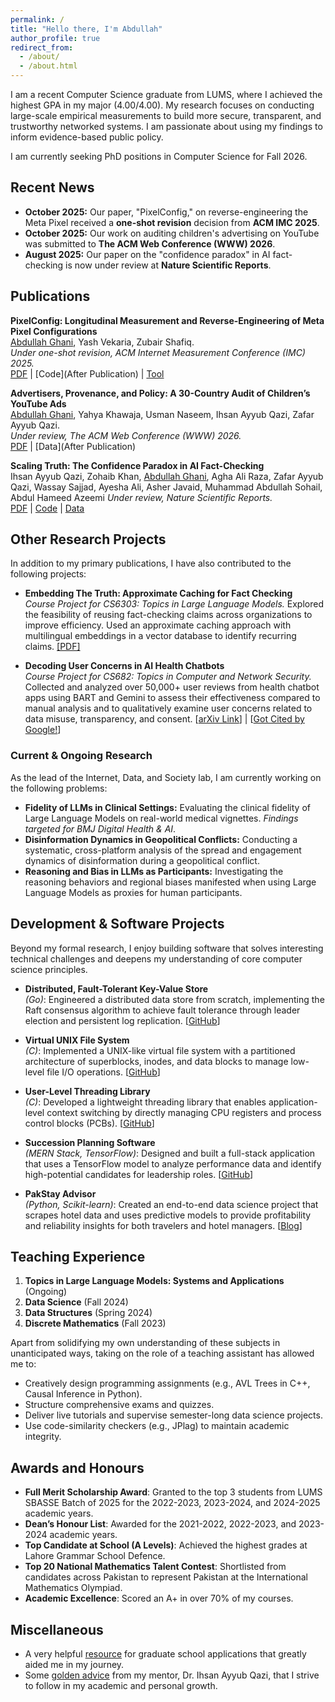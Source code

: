 ```yaml
---
permalink: /
title: "Hello there, I'm Abdullah"
author_profile: true
redirect_from: 
  - /about/
  - /about.html
---
```


I am a recent Computer Science graduate from LUMS, where I achieved the highest GPA in my major (4.00/4.00). My research focuses on conducting large-scale empirical measurements to build more secure, transparent, and trustworthy networked systems. I am passionate about using my findings to inform evidence-based public policy.

I am currently seeking PhD positions in Computer Science for Fall 2026.

## Recent News

*   **October 2025:** Our paper, "PixelConfig," on reverse-engineering the Meta Pixel received a **one-shot revision** decision from **ACM IMC 2025**.
*   **October 2025:** Our work on auditing children's advertising on YouTube was submitted to **The ACM Web Conference (WWW) 2026**.
*   **August 2025:** Our paper on the "confidence paradox" in AI fact-checking is now under review at **Nature Scientific Reports**.

## Publications

**PixelConfig: Longitudinal Measurement and Reverse-Engineering of Meta Pixel Configurations**  
<u>Abdullah Ghani</u>, Yash Vekaria, Zubair Shafiq.  
*Under one-shot revision, ACM Internet Measurement Conference (IMC) 2025.*  
[PDF](/files/pixelconfig.pdf) | [Code](After Publication) | [Tool](https://pixel-frontend-1glb.onrender.com/)

**Advertisers, Provenance, and Policy: A 30-Country Audit of Children’s YouTube Ads**  
<u>Abdullah Ghani</u>, Yahya Khawaja, Usman Naseem, Ihsan Ayyub Qazi, Zafar Ayyub Qazi.  
*Under review, The ACM Web Conference (WWW) 2026.*  
[PDF](/files/safe_online.pdf) | [Data](After Publication)

**Scaling Truth: The Confidence Paradox in AI Fact-Checking**  
Ihsan Ayyub Qazi, Zohaib Khan, <u>Abdullah Ghani</u>, Agha Ali Raza, Zafar Ayyub Qazi, Wassay Sajjad, Ayesha Ali, Asher Javaid, Muhammad Abdullah Sohail, Abdul Hameed Azeemi
*Under review, Nature Scientific Reports.*  
[PDF](/files/scaling_truth.pdf) | [Code](https://drive.google.com/drive/u/2/folders/1ySG6PORa59TpDHTIxddMhoU7m5_sbe6N) | [Data](https://drive.google.com/drive/u/2/folders/1ySG6PORa59TpDHTIxddMhoU7m5_sbe6N)


## Other Research Projects

In addition to my primary publications, I have also contributed to the following projects:

*   **Embedding The Truth: Approximate Caching for Fact Checking**  
    *Course Project for CS6303: Topics in Large Language Models.* Explored the feasibility of reusing fact-checking claims across organizations to improve efficiency. Used an approximate caching approach with multilingual embeddings in a vector database to identify recurring claims. [[PDF]](/files/embeddingthetruth.pdf)

*   **Decoding User Concerns in AI Health Chatbots**  
    *Course Project for CS682: Topics in Computer and Network Security.* Collected and analyzed over 50,000+ user reviews from health chatbot apps using BART and Gemini to assess their effectiveness compared to manual analysis and to qualitatively examine user concerns related to data misuse, transparency, and consent.
    [[arXiv Link](https://arxiv.org/abs/2502.00067)] | [[Got Cited by Google!](https://arxiv.org/pdf/2508.19932)]

### Current & Ongoing Research
As the lead of the Internet, Data, and Society lab, I am currently working on the following problems:
*   **Fidelity of LLMs in Clinical Settings:** Evaluating the clinical fidelity of Large Language Models on real-world medical vignettes. *Findings targeted for BMJ Digital Health & AI*.
*   **Disinformation Dynamics in Geopolitical Conflicts:** Conducting a systematic, cross-platform analysis of the spread and engagement dynamics of disinformation during a geopolitical conflict.
*   **Reasoning and Bias in LLMs as Participants:** Investigating the reasoning behaviors and regional biases manifested when using Large Language Models as proxies for human participants.

## Development & Software Projects
Beyond my formal research, I enjoy building software that solves interesting technical challenges and deepens my understanding of core computer science principles.

*   **Distributed, Fault-Tolerant Key-Value Store**  
    *(Go)*: Engineered a distributed data store from scratch, implementing the Raft consensus algorithm to achieve fault tolerance through leader election and persistent log replication. [[GitHub](https://github.com/abdullahghani2002/RAFT---Distributed-Fault-Tolerant-Key-Value-Store)]

*   **Virtual UNIX File System**  
    *(C)*: Implemented a UNIX-like virtual file system with a partitioned architecture of superblocks, inodes, and data blocks to manage low-level file I/O operations. [[GitHub](https://github.com/abdullahghani2002/UNIX-File-System)]

*   **User-Level Threading Library**  
    *(C)*: Developed a lightweight threading library that enables application-level context switching by directly managing CPU registers and process control blocks (PCBs). [[GitHub](https://github.com/abdullahghani2002/User-Level-Threading-Library)]

*   **Succession Planning Software**  
    *(MERN Stack, TensorFlow)*: Designed and built a full-stack application that uses a TensorFlow model to analyze performance data and identify high-potential candidates for leadership roles. [[GitHub](https://github.com/Mustafa-79/Succession-Planning)]

*   **PakStay Advisor**  
    *(Python, Scikit-learn)*: Created an end-to-end data science project that scrapes hotel data and uses predictive models to provide profitability and reliability insights for both travelers and hotel managers. [[Blog](https://medium.com/@jawad.saeed586/extracting-insights-from-booking-com-hotels-using-machine-learning-e24fcc8f15f0)]

## Teaching Experience

1. **Topics in Large Language Models: Systems and Applications** (Ongoing)
1. **Data Science**                                              (Fall 2024)  
2. **Data Structures**                                           (Spring 2024)  
3. **Discrete Mathematics**                                      (Fall 2023)  

Apart from solidifying my own understanding of these subjects in unanticipated ways, taking on the role of a teaching assistant has allowed me to:
- Creatively design programming assignments (e.g., AVL Trees in C++, Causal Inference in Python).  
- Structure comprehensive exams and quizzes.  
- Deliver live tutorials and supervise semester-long data science projects.  
- Use code-similarity checkers (e.g., JPlag) to maintain academic integrity.  

## Awards and Honours

- **Full Merit Scholarship Award**: Granted to the top 3 students from LUMS SBASSE Batch of 2025 for the 2022-2023, 2023-2024, and 2024-2025 academic years.  
- **Dean’s Honour List**: Awarded for the 2021-2022, 2022-2023, and 2023-2024 academic years.  
- **Top Candidate at School (A Levels)**: Achieved the highest grades at Lahore Grammar School Defence.  
- **Top 20 National Mathematics Talent Contest**: Shortlisted from candidates across Pakistan to represent Pakistan at the International Mathematics Olympiad.
- **Academic Excellence**: Scored an A+ in over 70% of my courses.

## Miscellaneous

- A very helpful [resource](https://www.cs.cmu.edu/~harchol/gradschooltalk.pdf) for graduate school applications that greatly aided me in my journey.  
- Some [golden advice](https://ihsan-qazi.blogspot.com/2010/08/few-pieces-of-advice-i-gave-to-my.html) from my mentor, Dr. Ihsan Ayyub Qazi, that I strive to follow in my academic and personal growth.


